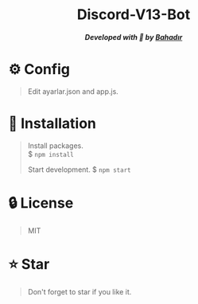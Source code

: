 <div align="center">
    <h1>Discord-V13-Bot</h1>
    <h5>Developed with 💙 by <a href="https://bahadirkagann.xyz">Bahadır</a></h5>
</div>

# ⚙️ Config
> Edit ayarlar.json and app.js.
# 📜 Installation
> Install packages. \
> $ `npm install`
>
> Start development.
> $ `npm start`
>
# 🔒 License
> MIT
# ⭐ Star
> Don't forget to star if you like it.
